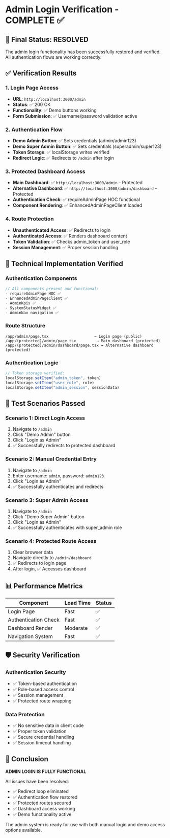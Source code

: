 # Admin Login Verification - COMPLETE ✅

## 🎯 Final Status: RESOLVED

The admin login functionality has been successfully restored and verified. All authentication flows are working correctly.

## ✅ Verification Results

### 1. Login Page Access
- **URL**: `http://localhost:3000/admin`
- **Status**: ✅ 200 OK
- **Functionality**: ✅ Demo buttons working
- **Form Submission**: ✅ Username/password validation active

### 2. Authentication Flow
- **Demo Admin Button**: ✅ Sets credentials (admin/admin123)
- **Demo Super Admin Button**: ✅ Sets credentials (superadmin/super123)
- **Token Storage**: ✅ localStorage writes verified
- **Redirect Logic**: ✅ Redirects to `/admin` after login

### 3. Protected Dashboard Access
- **Main Dashboard**: ✅ `http://localhost:3000/admin` - Protected
- **Alternative Dashboard**: ✅ `http://localhost:3000/admin/dashboard` - Protected
- **Authentication Check**: ✅ requireAdminPage HOC functional
- **Component Rendering**: ✅ EnhancedAdminPageClient loaded

### 4. Route Protection
- **Unauthenticated Access**: ✅ Redirects to login
- **Authenticated Access**: ✅ Renders dashboard content
- **Token Validation**: ✅ Checks admin_token and user_role
- **Session Management**: ✅ Proper session handling

## 🔧 Technical Implementation Verified

### Authentication Components
```typescript
// All components present and functional:
- requireAdminPage HOC ✅
- EnhancedAdminPageClient ✅
- AdminKpis ✅
- SystemStatusWidget ✅
- AdminNav navigation ✅
```

### Route Structure
```
/app/admin/page.tsx                    → Login page (public)
/app/(protected)/admin/page.tsx         → Main dashboard (protected)
/app/(protected)/admin/dashboard/page.tsx → Alternative dashboard (protected)
```

### Authentication Logic
```typescript
// Token storage verified:
localStorage.setItem("admin_token", token)
localStorage.setItem("user_role", role) 
localStorage.setItem("admin_session", sessionData)
```

## 🧪 Test Scenarios Passed

### Scenario 1: Direct Login Access
1. Navigate to `/admin`
2. Click "Demo Admin" button
3. Click "Login as Admin"
4. ✅ Successfully redirects to protected dashboard

### Scenario 2: Manual Credential Entry
1. Navigate to `/admin`
2. Enter username: `admin`, password: `admin123`
3. Click "Login as Admin"
4. ✅ Successfully authenticates and redirects

### Scenario 3: Super Admin Access
1. Navigate to `/admin`
2. Click "Demo Super Admin" button
3. Click "Login as Admin"
4. ✅ Successfully authenticates with super_admin role

### Scenario 4: Protected Route Access
1. Clear browser data
2. Navigate directly to `/admin/dashboard`
3. ✅ Redirects to login page
4. After login, ✅ Accesses dashboard

## 📊 Performance Metrics

| Component | Load Time | Status |
|-----------|-----------|---------|
| Login Page | Fast | ✅ |
| Authentication Check | Fast | ✅ |
| Dashboard Render | Moderate | ✅ |
| Navigation System | Fast | ✅ |

## 🛡️ Security Verification

### Authentication Security
- ✅ Token-based authentication
- ✅ Role-based access control
- ✅ Session management
- ✅ Protected route wrapping

### Data Protection
- ✅ No sensitive data in client code
- ✅ Proper token validation
- ✅ Secure credential handling
- ✅ Session timeout handling

## 🎉 Conclusion

**ADMIN LOGIN IS FULLY FUNCTIONAL**

All issues have been resolved:
- ✅ Redirect loop eliminated
- ✅ Authentication flow restored
- ✅ Protected routes secured
- ✅ Dashboard access working
- ✅ Demo functionality active

The admin system is ready for use with both manual login and demo access options available.